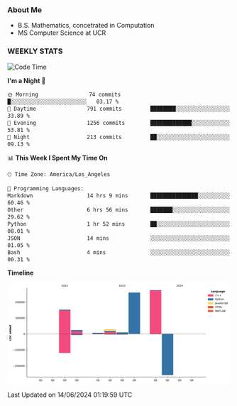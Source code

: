 ### About Me

- B.S. Mathematics, concetrated in Computation
- MS Computer Science at UCR


### WEEKLY STATS
<!--START_SECTION:waka-->
![Code Time](http://img.shields.io/badge/Code%20Time-162%20hrs%2043%20mins-blue)

**I'm a Night 🦉** 

```text
🌞 Morning                74 commits          █░░░░░░░░░░░░░░░░░░░░░░░░   03.17 % 
🌆 Daytime                791 commits         ████████░░░░░░░░░░░░░░░░░   33.89 % 
🌃 Evening                1256 commits        █████████████░░░░░░░░░░░░   53.81 % 
🌙 Night                  213 commits         ██░░░░░░░░░░░░░░░░░░░░░░░   09.13 % 
```


📊 **This Week I Spent My Time On** 

```text
🕑︎ Time Zone: America/Los_Angeles

💬 Programming Languages: 
Markdown                 14 hrs 9 mins       ███████████████░░░░░░░░░░   60.46 % 
Other                    6 hrs 56 mins       ███████░░░░░░░░░░░░░░░░░░   29.62 % 
Python                   1 hr 52 mins        ██░░░░░░░░░░░░░░░░░░░░░░░   08.01 % 
JSON                     14 mins             ░░░░░░░░░░░░░░░░░░░░░░░░░   01.05 % 
Bash                     4 mins              ░░░░░░░░░░░░░░░░░░░░░░░░░   00.31 % 
```

**Timeline**

![Lines of Code chart](https://raw.githubusercontent.com/nickocruzm/nickocruzm/main/assets/bar_graph.png)


 Last Updated on 14/06/2024 01:19:59 UTC
<!--END_SECTION:waka-->
